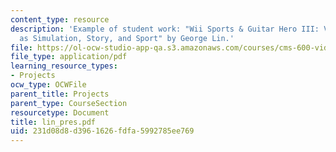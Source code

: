 ```yaml
---
content_type: resource
description: 'Example of student work: "Wii Sports & Guitar Hero III: Video Games
  as Simulation, Story, and Sport" by George Lin.'
file: https://ol-ocw-studio-app-qa.s3.amazonaws.com/courses/cms-600-videogame-theory-and-analysis-fall-2007/231d08d8d3961626fdfa5992785ee769_lin_pres.pdf
file_type: application/pdf
learning_resource_types:
- Projects
ocw_type: OCWFile
parent_title: Projects
parent_type: CourseSection
resourcetype: Document
title: lin_pres.pdf
uid: 231d08d8-d396-1626-fdfa-5992785ee769
---
```

